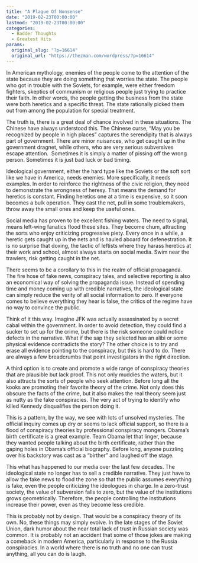 ```yaml
---
title: "A Plague Of Nonsense"
date: "2019-02-23T00:00:00"
lastmod: "2019-02-23T00:00:00"
categories:
  - Badder Thoughts
  - Greatest Hits
params:
  original_slug: "?p=16614"
  original_url: "https://thezman.com/wordpress/?p=16614"
---
```


In American mythology, enemies of the people come to the attention of
the state because they are doing something that worries the state. The
people who got in trouble with the Soviets, for example, were either
freedom fighters, skeptics of communism or religious people just trying
to practice their faith. In other words, the people getting the business
from the state were both heretics and a specific threat. The state
rationally picked them out from among the population for special
treatment.

The truth is, there is a great deal of chance involved in these
situations. The Chinese have always understood this. The Chinese curse,
“May you be recognized by people in high places” captures the
serendipity that is always part of government. There are minor
nuisances, who get caught up in the government dragnet, while others,
who are very serious subversives escape attention.  Sometimes it is
simply a matter of pissing off the wrong person. Sometimes it is just
bad luck or bad timing.

Ideological government, either the hard type like the Soviets or the
soft sort like we have in America, needs enemies. More specifically, it
needs examples. In order to reinforce the rightness of the civic
religion, they need to demonstrate the wrongness of heresy. That means
the demand for heretics is constant. Finding heretics one at a time is
expensive, so it soon becomes a bulk operation. They cast the net, pull
in some troublemakers, throw away the small ones and keep the useful
ones.

Social media has proven to be excellent fishing waters. The need to
signal, means left-wing fanatics flood these sites. They become chum,
attracting the sorts who enjoy criticizing progressive piety. Every once
in a while, a heretic gets caught up in the nets and is hauled aboard
for defenestration. It is no surprise that doxing, the tactic of
leftists where they harass heretics at their work and school, almost
always starts on social media. Swim near the trawlers, risk getting
caught in the net.

There seems to be a corollary to this in the realm of official
propaganda. The fire hose of fake news, conspiracy tales, and selective
reporting is also an economical way of solving the propaganda issue.
Instead of spending time and money coming up with credible narratives,
the ideological state can simply reduce the verity of all social
information to zero. If everyone comes to believe everything they hear
is false, the critics of the regime have no way to convince the public.

Think of it this way. Imagine JFK was actually assassinated by a secret
cabal within the government. In order to avoid detection, they could
find a sucker to set up for the crime, but there is the risk someone
could notice defects in the narrative. What if the sap they selected has
an alibi or some physical evidence contradicts the story? The other
choice is to try and erase all evidence pointing to the conspiracy, but
this is hard to do. There are always a few breadcrumbs that point
investigators in the right direction.

A third option is to create and promote a wide range of conspiracy
theories that are plausible but lack proof. This not only muddies the
waters, but it also attracts the sorts of people who seek attention.
Before long all the kooks are promoting their favorite theory of the
crime. Not only does this obscure the facts of the crime, but it also
makes the real theory seem just as nutty as the fake conspiracies. The
very act of trying to identify who killed Kennedy disqualifies the
person doing it.

This is a pattern, by the way, we see with lots of unsolved mysteries.
The official inquiry comes up dry or seems to lack official support, so
there is a flood of conspiracy theories by professional conspiracy
mongers. Obama’s birth certificate is a great example. Team Obama let
that linger, because they wanted people talking about the birth
certificate, rather than the gaping holes in Obama’s official biography.
Before long, anyone puzzling over his backstory was cast as a “birther”
and laughed off the stage.

This what has happened to our media over the last few decades. The
ideological state no longer has to sell a credible narrative. They just
have to allow the fake news to flood the zone so that the public assumes
everything is fake, even the people criticizing the ideologues in
charge. In a zero-trust society, the value of subversion falls to zero,
but the value of the institutions grows geometrically. Therefore, the
people controlling the institutions increase their power, even as they
become less credible.

This is probably not by design. That would be a conspiracy theory of its
own. No, these things may simply evolve. In the late stages of the
Soviet Union, dark humor about the near total lack of trust in Russian
society was common. It is probably not an accident that some of those
jokes are making a comeback in modern America, particularly in response
to the Russia conspiracies. In a world where there is no truth and no
one can trust anything, all you can do is laugh.
